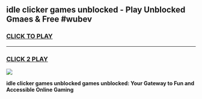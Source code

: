 
## idle clicker games unblocked - Play Unblocked Gmaes & Free #wubev
<h3>
<a href="https://news.freeplayer.one?title=idle_clicker_games_unblocked&ref=03M">CLICK TO PLAY</a></h3>
<hr>

<h3>
<a href="https://news.freeplayer.one?title=idle_clicker_games_unblocked&ref=03M">CLICK 2 PLAY</a>
  
</h3>

<a href="https://news.freeplayer.one?title=idle_clicker_games_unblocked&ref=03M"><img src="https://clearcache.store/games.png"></a>


**idle clicker games unblocked games unblocked: Your Gateway to Fun and Accessible Online Gaming**
